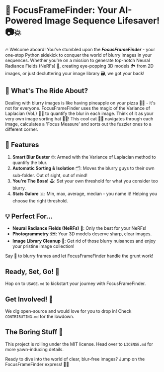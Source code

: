 # 🎯 FocusFrameFinder: Your AI-Powered Image Sequence Lifesaver! 📷💥





🔥 Welcome aboard! You've stumbled upon the **_FocusFrameFinder_** - your one-stop Python sidekick to conquer the world of blurry images in your sequences. Whether you're on a mission to generate top-notch Neural Radiance Fields (NeRFs) 🌌, creating eye-popping 3D models 🏞 from 2D images, or just decluttering your image library 🗃, we got your back!





## 🎢 What's The Ride About?

Dealing with blurry images is like having pineapple on your pizza 🍍🍕 - it's not for everyone. FocusFrameFinder uses the magic of the Variance of Laplacian (VoL) 🎩🔮 to quantify the blur in each image. Think of it as your very own image sorting hat 🧙‍♂️! This cool cat 🐱‍🏍 navigates through each image, calculates a 'Focus Measure' and sorts out the fuzzier ones to a different corner.



## 🚀 Features

1. **Smart Blur Buster** 🤓: Armed with the Variance of Laplacian method to quantify the blur.
2. **Automatic Sorting & Isolation** 🗂: Moves the blurry guys to their own sub-folder. Out of sight, out of mind!
3. **You're The Boss!** 🕹: Set your own threshold for what you consider too blurry.
4. **Stats Galore** 📊: Min, max, average, median - you name it! Helping you choose the right threshold.



## 💡 Perfect For...

- **Neural Radiance Fields (NeRFs)** 🌌: Only the best for your NeRFs!
- **Photogrammetry** 🗺: Your 3D models deserve sharp, clear images.
- **Image Library Cleanup** 🧹: Get rid of those blurry nuisances and enjoy your pristine image collection!

Say 👋 to blurry frames and let FocusFrameFinder handle the grunt work!




## Ready, Set, Go! 🏁

Hop on to `USAGE.md` to kickstart your journey with FocusFrameFinder.



## Get Involved! 🤝

We dig open-source and would love for you to drop in! Check `CONTRIBUTING.md` for the lowdown.



## The Boring Stuff 📜

This project is rolling under the MIT license. Head over to `LICENSE.md` for more yawn-inducing details.

Ready to dive into the world of clear, blur-free images? Jump on the FocusFrameFinder express! 🚄🌈
